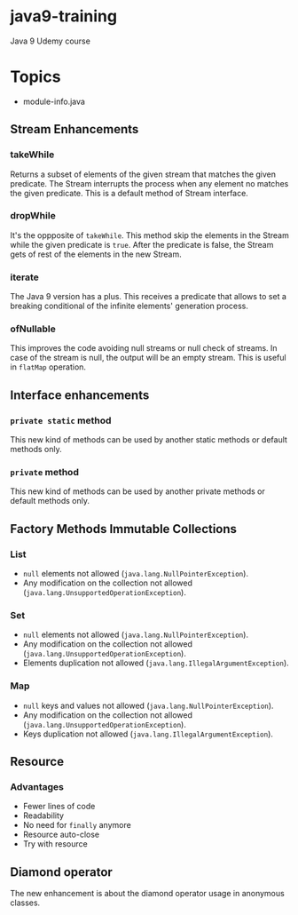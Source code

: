 # java9-training
Java 9 Udemy course

# Topics
- module-info.java

## Stream Enhancements
### takeWhile
Returns a subset of elements of the given stream that matches the given predicate.
The Stream interrupts the process when any element no matches the given predicate.
This is a default method of Stream interface.
### dropWhile
It's the oppposite of `takeWhile`. This method skip the elements in the Stream while the given predicate is `true`.
After the predicate is false, the Stream gets of rest of the elements in the new Stream.
### iterate
The Java 9 version has a plus. This receives a predicate that allows to set a breaking conditional of the infinite elements' generation process.
### ofNullable
This improves the code avoiding null streams or null check of streams. In case of the stream is null, the output will be an empty stream.
This is useful in `flatMap` operation.

## Interface enhancements
### `private static` method
This new kind of methods can be used by another static methods or default methods only.
### `private` method
This new kind of methods can be used by another private methods or default methods only.

## Factory Methods Immutable Collections
### List
- `null` elements not allowed (`java.lang.NullPointerException`).
- Any modification on the collection not allowed (`java.lang.UnsupportedOperationException`).
### Set
- `null` elements not allowed (`java.lang.NullPointerException`).
- Any modification on the collection not allowed (`java.lang.UnsupportedOperationException`).
- Elements duplication not allowed (`java.lang.IllegalArgumentException`).
### Map
- `null` keys and values not allowed (`java.lang.NullPointerException`).
- Any modification on the collection not allowed (`java.lang.UnsupportedOperationException`).
- Keys duplication not allowed (`java.lang.IllegalArgumentException`).

## Resource
### Advantages
- Fewer lines of code
- Readability
- No need for `finally` anymore
- Resource auto-close
- Try with resource

## Diamond operator
The new enhancement is about the diamond operator usage in anonymous classes. 
